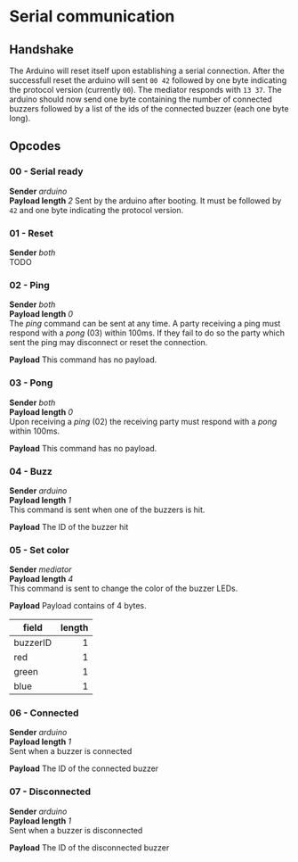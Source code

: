 # Serial communication

## Handshake
The Arduino will reset itself upon establishing a serial connection. After the successfull reset the arduino will sent `00 42` followed by one byte indicating the protocol version (currently `00`). The mediator responds with `13 37`. The arduino should now send one byte containing the number of connected buzzers followed by a list of the ids of the connected buzzer (each one byte long).

## Opcodes

### 00 - Serial ready
**Sender** *arduino*  
**Payload length** *2*
Sent by the arduino after booting. It must be followed by `42` and one byte indicating the protocol version.

### 01 - Reset
**Sender** *both*  
TODO


### 02 - Ping
**Sender** *both*  
**Payload length** *0*  
The *ping* command can be sent at any time. A party receiving a ping must respond with a *pong* (03) within 100ms. If they fail to do so the party which sent the ping may disconnect or reset the connection.

**Payload** This command has no payload.

### 03 - Pong
**Sender** *both*  
**Payload length** *0*  
Upon receiving a *ping* (02) the receiving party must respond with a *pong* within 100ms.

**Payload** This command has no payload.

### 04 - Buzz
**Sender** *arduino*  
**Payload length** *1*  
This command is sent when one of the buzzers is hit.

**Payload** The ID of the buzzer hit

### 05 - Set color
**Sender** *mediator*  
**Payload length** *4*  
This command is sent to change the color of the buzzer LEDs.

**Payload** Payload contains of 4 bytes.

| field        | length | 
| ----------- | --------:|
| buzzerID |         1 |
| red          |         1 |
| green      |         1 |
| blue        |         1 |

### 06 - Connected
**Sender** *arduino*  
**Payload length** *1*  
Sent when a buzzer is connected

**Payload** The ID of the connected buzzer

### 07 - Disconnected
**Sender** *arduino*  
**Payload length** *1*  
Sent when a buzzer is disconnected

**Payload** The ID of the disconnected buzzer